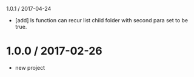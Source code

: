 1.0.1 / 2017-04-24
  * [add] ls function can recur list child folder with second para set to be true.


1.0.0 / 2017-02-26
==================

  * new project
  


